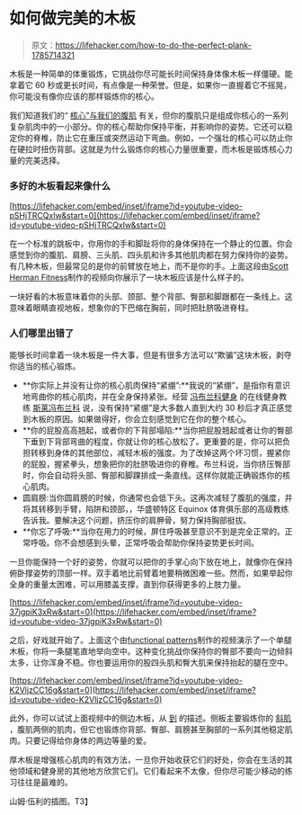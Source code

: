 # 如何做完美的木板

> 原文：<https://lifehacker.com/how-to-do-the-perfect-plank-1785714321>

木板是一种简单的体重锻炼，它挑战你尽可能长时间保持身体像木板一样僵硬。能拿着它 60 秒或更长时间，有点像是一种荣誉。但是，如果你一直握着它不摇晃，你可能没有像你应该的那样锻炼你的核心。



我们知道我们的“ [核心”与我们的腹肌](http://vitals.lifehacker.com/crunches-alone-wont-give-you-a-six-pack-the-myth-of-sp-1681379949) 有关，但你的腹肌只是组成你核心的一系列复杂肌肉中的一小部分。你的核心帮助你保持平衡，并影响你的姿势。它还可以稳定你的脊椎，防止它在重压或突然运动下弯曲。例如，一个强壮的核心可以防止你在硬拉时扭伤背部。这就是为什么锻炼你的核心力量很重要，而木板是锻炼核心力量的完美选择。

### **多好的木板看起来像什么**

 [https://lifehacker.com/embed/inset/iframe?id=youtube-video-pSHjTRCQxIw&start=0](https://lifehacker.com/embed/inset/iframe?id=youtube-video-pSHjTRCQxIw&start=0) 

在一个标准的跳板中，你用你的手和脚趾将你的身体保持在一个静止的位置。你会感觉到你的腹肌、肩膀、三头肌、四头肌和许多其他肌肉都在努力保持你的姿势。有几种木板，但最常见的是你的前臂放在地上，而不是你的手。上面这段由[Scott Herman Fitness](https://www.youtube.com/channel/UCEtMRF1ywKMc4sf3EXYyDzw)制作的视频向你展示了一块木板应该是什么样子的。

一块好看的木板意味着你的头部、颈部、整个背部、臀部和脚跟都在一条线上。这意味着眼睛直视地板，想象你的下巴缩在胸前，同时把肚脐吸进脊柱。

### **人们哪里出错了**

能够长时间拿着一块木板是一件大事，但是有很多方法可以“欺骗”这块木板，剥夺你适当的核心锻炼。

*   **你实际上并没有让你的核心肌肉保持“紧绷”:**我说的“紧绷”，是指你有意识地弯曲你的核心肌肉，并在全身保持紧张。经营 [冯布兰科健身](http://vonblancofitness.com/) 的在线健身教练 [斯莱冯布兰科](https://twitter.com/slyvonblanco/) 说，没有保持“紧绷”是大多数人直到大约 30 秒后才真正感觉到木板的原因。如果做得好，你会立刻感觉到它在你的整个核心。
*   **你的屁股高高翘起，或者你的下背部塌陷:**当你把屁股翘起或者让你的臀部下垂到下背部弯曲的程度，你就让你的核心放松了。更重要的是，你可以把负担转移到身体的其他部位，减轻木板的强度。为了改掉这两个坏习惯，握紧你的屁股，握紧拳头，想象把你的肚脐吸进你的脊椎。布兰科说，当你挤压臀部时，你会自动将头部、臀部和脚踝排成一条直线。这样你就能正确锻炼你的核心肌肉。
*   圆肩膀:当你圆肩膀的时候，你通常也会低下头。这再次减轻了腹肌的强度，并将其转移到手臂，陷阱和颈部，，华盛顿特区 Equinox 体育俱乐部的高级教练告诉我。要解决这个问题，挤压你的肩胛骨，努力保持胸部挺拔。
*   **你忘了呼吸:**当你在用力的时候，屏住呼吸甚至意识不到是完全正常的。正常呼吸。你不会想感到头晕，正常呼吸会帮助你保持姿势更长时间。

一旦你能保持一个好的姿势，你就可以把你的手掌心向下放在地上，就像你在保持俯卧撑姿势的顶部一样。双手着地比前臂着地要稍微困难一些。然而，如果举起你全身的重量太困难，可以用膝盖支撑，直到你获得更多的上肢力量。

 [https://lifehacker.com/embed/inset/iframe?id=youtube-video-37jgpiK3xRw&start=0](https://lifehacker.com/embed/inset/iframe?id=youtube-video-37jgpiK3xRw&start=0) 

之后，好戏就开始了。上面这个由[functional patterns](https://www.youtube.com/channel/UCq9CkTK0Oq_ZZ5U9cbFZVag)制作的视频演示了一个单腿木板，你将一条腿笔直地举向空中。这种变化挑战你保持你的臀部不要向一边倾斜太多，让你浑身不稳。你也要运用你的股四头肌和臀大肌来保持抬起的腿在空中。

 [https://lifehacker.com/embed/inset/iframe?id=youtube-video-K2VljzCC16g&start=0](https://lifehacker.com/embed/inset/iframe?id=youtube-video-K2VljzCC16g&start=0) 

此外，你可以试试上面视频中的侧边木板，从 [到](https://www.youtube.com/watch?v=NXr4Fw8q60o) 的描述。侧板主要锻炼你的 [斜肌](https://en.wikipedia.org/wiki/Abdominal_external_oblique_muscle) ，腹肌两侧的肌肉，但它也锻炼你背部、臀部、肩膀甚至胸部的一系列其他稳定肌肉。只要记得给你身体的两边等量的爱。

厚木板是增强核心肌肉的有效方法，一旦你开始收获它们的好处，你会在生活的其他领域和健身房的其他地方欣赏它们。它们看起来不太像，但你尽可能少移动的练习往往是最难的。

山姆·伍利的插图。T3】